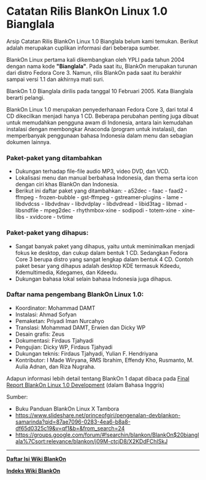 # Catatan Rilis BlankOn Linux 1.0 Bianglala

Arsip Catatan Rilis BlankOn Linux 1.0 Bianglala belum kami temukan. Berikut adalah merupakan cuplikan informasi dari beberapa sumber.

BlankOn Linux pertama kali dikembangkan oleh YPLI pada tahun 2004 dengan nama kode **"Bianglala"**. Pada saat itu, BlankOn merupakan turunan dari distro Fedora Core 3. Namun, rilis BlankOn pada saat itu berakhir sampai versi 1.1 dan akhirnya mati suri.

BlankOn 1.0 Bianglala dirilis pada tanggal 10 Februari 2005. Kata Bianglala berarti pelangi.

BlankOn Linux 1.0 merupakan penyederhanaan Fedora Core 3, dari total 4 CD dikecilkan menjadi hanya 1 CD. Beberapa perubahan penting juga dibuat untuk memudahkan pengguna awam di Indonesia, antara lain kemudahan instalasi dengan membongkar Anaconda (program untuk instalasi), dan memperbanyak penggunaan bahasa Indonesia dalam menu dan sebagian dokumen lainnya.

### Paket-paket yang ditambahkan
  * Dukungan terhadap file-file audio MP3, video DVD, dan VCD.
  * Lokalisasi menu dan manual berbahasa Indonesia, dan thema serta icon dengan ciri khas BlankOn dan Indonesia.
  * Berikut ini daftar paket yang ditambahkan:
        - a52dec
        - faac
        - faad2
        - ffmpeg
        - frozen-bubble
        - gst-ffmpeg
        - gstreamer-plugins
        - lame
        - libdvdcss
        - libdvdnav
        - libdvdplay
        - libdvdread
        - libid3tag
        - libmad
        - libsndfile
        - mpeg2dec
        - rhythmbox-xine
        - sodipodi
        - totem-xine
        - xine-libs
        - xvidcore
        - tvtime

### Paket-paket yang dihapus:

  * Sangat banyak paket yang dihapus, yaitu untuk meminimalkan menjadi fokus ke desktop, dan cukup dalam bentuk 1 CD. Sedangkan
Fedora Core 3 berupa distro yang sangat lengkap dalam bentuk 4 CD. Contoh paket besar yang dihapus adalah desktop KDE termasuk
Kdeedu, Kdemultimedia, Kdegames, dan Kdeedu.
  * Dukungan bahasa lokal selain bahasa Indonesia juga dihapus.

### Daftar nama pengembang BlankOn Linux 1.0:

  - Koordinator: Mohammad DAMT
  - Instalasi: Ahmad Sofyan
  - Pemaketan: Priyadi Iman Nurcahyo
  - Translasi: Mohammad DAMT, Erwien dan Dicky WP
  - Desain grafis: Zeus
  - Dokumentasi: Firdaus Tjahyadi
  - Pengujian: Dicky WP, Firdaus Tjahyadi
  - Dukungan teknis: Firdaus Tjahyadi, Yulian F. Hendriyana
  - Kontributor: I Made Wiryana, RMS Ibrahim, Effendy Kho, Rusmanto,
    M. Aulia Adnan, dan Riza Nugraha.

Adapun informasi lebih detail tentang BlankOn 1 dapat dibaca pada [Final Report BlankOn Linux 1.0 Development](/Assets/Others/FinalReport.pdf) (dalam Bahasa Inggris)

Sumber:
  * Buku Panduan BlankOn Linux X Tambora
  * https://www.slideshare.net/princeofgiri/pengenalan-devblankon-samarinda?qid=87ae7096-0283-4ea6-b8a8-df65d0325c19&v=qf1&b=&from_search=24
  * https://groups.google.com/forum/#!searchin/blankon/BlankOn$20bianglala%7Csort:relevance/blankon/j09M-ctcjD8/X2KDdFChISkJ




---
[**Daftar Isi Wiki BlankOn**](/DaftarIsi/README.md)
 
[**Indeks Wiki BlankOn**](/Indeks.md)



